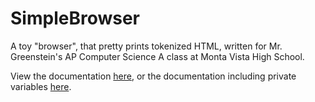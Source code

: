 # SimpleBrowser

A toy "browser", that pretty prints tokenized HTML, written for Mr. Greenstein's AP Computer Science A class at Monta Vista High School.

View the documentation [here][public javadoc], or the documentation including private variables [here][all javadoc].

[public javadoc]:https://ofekih.github.io/SimpleBrowser/javadoc/ "public javadoc"
[all javadoc]:https://ofekih.github.io/SimpleBrowser/javadoc_private/ "complete javadoc"